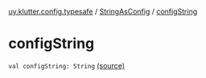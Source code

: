 [uy.klutter.config.typesafe](../index.md) / [StringAsConfig](index.md) / [configString](.)


# configString
`val configString: String` [(source)](https://github.com/kohesive/klutter/blob/master/config-typesafe-jdk6/src/main/kotlin/uy/klutter/config/typesafe/ConfigLoading.kt#L168)


